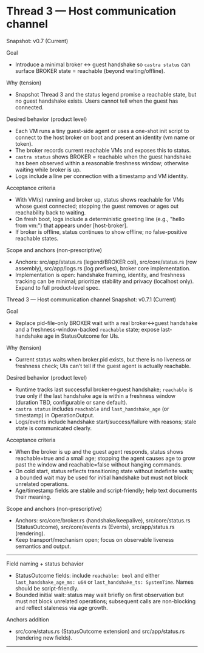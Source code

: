 # Thread 3 — Host communication channel
Snapshot: v0.7 (Current)

Goal
- Introduce a minimal broker ↔ guest handshake so `castra status` can surface BROKER state = reachable (beyond waiting/offline).

Why (tension)
- Snapshot Thread 3 and the status legend promise a reachable state, but no guest handshake exists. Users cannot tell when the guest has connected.

Desired behavior (product level)
- Each VM runs a tiny guest-side agent or uses a one-shot init script to connect to the host broker on boot and present an identity (vm name or token).
- The broker records current reachable VMs and exposes this to status.
- `castra status` shows BROKER = reachable when the guest handshake has been observed within a reasonable freshness window; otherwise waiting while broker is up.
- Logs include a line per connection with a timestamp and VM identity.

Acceptance criteria
- With VM(s) running and broker up, status shows reachable for VMs whose guest connected; stopping the guest removes or ages out reachability back to waiting.
- On fresh boot, logs include a deterministic greeting line (e.g., "hello from vm:<name>") that appears under [host-broker].
- If broker is offline, status continues to show offline; no false-positive reachable states.

Scope and anchors (non-prescriptive)
- Anchors: src/app/status.rs (legend/BROKER col), src/core/status.rs (row assembly), src/app/logs.rs (log prefixes), broker core implementation.
- Implementation is open: handshake framing, identity, and freshness tracking can be minimal; prioritize stability and privacy (localhost only).
Expand to full product-level spec.

Thread 3 — Host communication channel
Snapshot: v0.7.1 (Current)

Goal
- Replace pid-file-only BROKER wait with a real broker↔guest handshake and a freshness-window-backed `reachable` state; expose last-handshake age in StatusOutcome for UIs.

Why (tension)
- Current status waits when broker.pid exists, but there is no liveness or freshness check; UIs can’t tell if the guest agent is actually reachable.

Desired behavior (product level)
- Runtime tracks last successful broker↔guest handshake; `reachable` is true only if the last handshake age is within a freshness window (duration TBD, configurable or sane default).
- `castra status` includes `reachable` and `last_handshake_age` (or timestamp) in OperationOutput<StatusOutcome>.
- Logs/events include handshake start/success/failure with reasons; stale state is communicated clearly.

Acceptance criteria
- When the broker is up and the guest agent responds, status shows reachable=true and a small age; stopping the agent causes age to grow past the window and reachable=false without hanging commands.
- On cold start, status reflects transitioning state without indefinite waits; a bounded wait may be used for initial handshake but must not block unrelated operations.
- Age/timestamp fields are stable and script-friendly; help text documents their meaning.

Scope and anchors (non-prescriptive)
- Anchors: src/core/broker.rs (handshake/keepalive), src/core/status.rs (StatusOutcome), src/core/events.rs (Events), src/app/status.rs (rendering).
- Keep transport/mechanism open; focus on observable liveness semantics and output.


---

Field naming + status behavior
- StatusOutcome fields: include `reachable: bool` and either `last_handshake_age_ms: u64` or `last_handshake_ts: SystemTime`. Names should be script-friendly.
- Bounded initial wait: status may wait briefly on first observation but must not block unrelated operations; subsequent calls are non-blocking and reflect staleness via age growth.

Anchors addition
- src/core/status.rs (StatusOutcome extension) and src/app/status.rs (rendering new fields).

---

